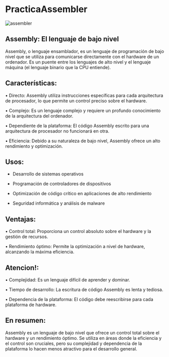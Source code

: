 # PracticaAssembler

![assembler](https://github.com/DiegoJDArias/PracticaAssembler/assets/97647686/204d3be7-7113-4284-8bd3-9780c5473e8b)

## Assembly: El lenguaje de bajo nivel
Assembly, o lenguaje ensamblador, es un lenguaje de programación de bajo nivel que se utiliza para comunicarse directamente con el hardware de un ordenador. Es un puente entre los lenguajes de alto nivel y el lenguaje máquina (el lenguaje binario que la CPU entiende).
## Características:
•	Directo: Assembly utiliza instrucciones específicas para cada arquitectura de procesador, lo que permite un control preciso sobre el hardware.

•	Complejo: Es un lenguaje complejo y requiere un profundo conocimiento de la arquitectura del ordenador.

•	Dependiente de la plataforma: El código Assembly escrito para una arquitectura de procesador no funcionará en otra.

•	Eficiencia: Debido a su naturaleza de bajo nivel, Assembly ofrece un alto rendimiento y optimización.

## Usos:
*	Desarrollo de sistemas operativos

*	Programación de controladores de dispositivos

*	Optimización de código crítico en aplicaciones de alto rendimiento

*	Seguridad informática y análisis de malware

## Ventajas:
•	Control total: Proporciona un control absoluto sobre el hardware y la gestión de recursos.

•	Rendimiento óptimo: Permite la optimización a nivel de hardware, alcanzando la máxima eficiencia.

## Atencion!:
•	Complejidad: Es un lenguaje difícil de aprender y dominar.

•	Tiempo de desarrollo: La escritura de código Assembly es lenta y tediosa.

•	Dependencia de la plataforma: El código debe reescribirse para cada plataforma de hardware.

## En resumen:
Assembly es un lenguaje de bajo nivel que ofrece un control total sobre el hardware y un rendimiento óptimo. Se utiliza en áreas donde la eficiencia y el control son cruciales, pero su complejidad y dependencia de la plataforma lo hacen menos atractivo para el desarrollo general.
